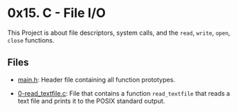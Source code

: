 # 0x15. C - File I/O

This Project is about file descriptors, system calls, and the `read`, `write`, `open`, `close` functions.

## Files

- [main.h](./main.h): Header file containing all function prototypes.

- [0-read_textfile.c](./0-read_textfile.c): File that contains a function `read_textfile` that reads a text file and prints it to the POSIX standard output.